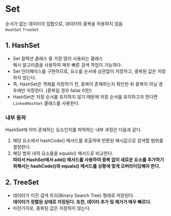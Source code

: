 # Set
순서가 없는 데이터의 집합으로, 데이터의 중복을 허용하지 않음  
`HashSet` `TreeSet`

## 1. HashSet
- Set 컬렉션 클래스 중 가장 많이 사용되는 클래스  
해시 알고리즘을 사용하여 매우 빠른 검색 작업이 가능하다.
- Set 인터페이스를 구현하므로, 요소를 순서에 상관없이 저장하고, 중복된 값은 저장하지 않는다.
- 즉, HashSet은 객체를 저장하기 전, 중복이 존재하는지 확인한 뒤 중복이 아닐 경우에만 저장한다. (중복일 경우 false 리턴)
- HashSet은 저장 순서를 유지하지 않기 때문에 저장 순서를 유지하고자 한다면 `LinkedHashSet` 클래스를 사용한다.
### 내부 동작
HashSet에 이미 존재하는 요소인지를 파악하는 내부 과정은 다음과 같다.
1. 해당 요소에서 hashCode() 메서드를 호출하여 반환된 해시값으로 검색할 범위를 결정한다.
2. 해당 범위 내의 요소들을 equals() 메서드로 비교한다.  
**따라서 HashSet에서 add() 메서드를 사용하여 중복 없이 새로운 요소를 추가하기 위해서는 hashCode()와 equals() 메서드를 상황에 맞게 오버라이딩해야 한다.**

## 2. TreeSet
- 데이터가 이진 검색 트리(Binary Search Tree) 형태로 저장된다.  
**데이터가 정렬된 상태로 저장된다. 또한, 데이터 추가 및 제거가 매우 빠르다.**
- 마찬가지로, 중복된 값은 저장하지 않는다.